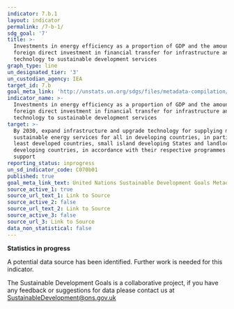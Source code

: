 ```yaml
---
indicator: 7.b.1
layout: indicator
permalink: /7-b-1/
sdg_goal: '7'
title: >-
  Investments in energy efficiency as a proportion of GDP and the amount of
  foreign direct investment in financial transfer for infrastructure and
  technology to sustainable development services
graph_type: line
un_designated_tier: '3'
un_custodian_agency: IEA
target_id: 7.b
goal_meta_link: 'http://unstats.un.org/sdgs/files/metadata-compilation/Metadata-Goal-7.pdf'
indicator_name: >-
  Investments in energy efficiency as a proportion of GDP and the amount of
  foreign direct investment in financial transfer for infrastructure and
  technology to sustainable development services
target: >-
  By 2030, expand infrastructure and upgrade technology for supplying modern and
  sustainable energy services for all in developing countries, in particular
  least developed countries, small island developing States and landlocked
  developing countries, in accordance with their respective programmes of
  support
reporting_status: inprogress
un_sd_indicator_code: C070b01
published: true
goal_meta_link_text: United Nations Sustainable Development Goals Metadata (pdf 110kB)
source_active_1: true
source_url_text_1: Link to Source
source_active_2: false
source_url_text_2: Link to Source
source_active_3: false
source_url_3: Link to Source
data_non_statistical: false
---
```

**Statistics in progress**              

A potential data source has been identified. Further work is needed for this indicator.

The Sustainable Development Goals is a collaborative project, if you have any feedback or suggestions for data please contact us at <SustainableDevelopment@ons.gov.uk>
